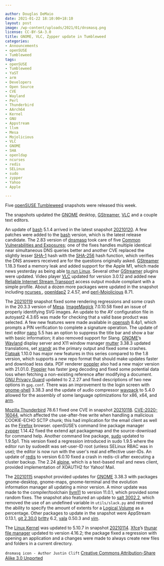 ```yaml
---

author: Douglas DeMaio
date: 2021-01-22 18:10:00+18:10
layout: post
image: /wp-content/uploads/2021/01/dnsmasq.png
license: CC-BY-SA-3.0
title: GNOME, VLC, Zypper update in Tumbleweed 
categories:
- Announcements
- openSUSE
- Tumbleweed
tags:
- openSUSE
- Tumbleweed
- YaST
- arm
- Developers
- Open Source
- CVE
- Wayland
- Perl
- Thunderbird
- AArch64
- Kernel
- GNU
- Appstream
- llvm
- Mesa
- Mojolicious
- VLC
- GNOME
- SHA
- openldap
- ncurses
- redis
- SELinux
- sudo
- zypper
- Yahoo
- Apple

---
```


Five [openSUSE Tumbleweed](https://software.opensuse.org/distributions/tumbleweed) snapshots were released this week.

The snapshots updated the [GNOME](https://www.gnome.org/) desktop, [GStreamer](https://gstreamer.freedesktop.org/), [VLC](https://www.videolan.org/vlc/index.html) and a couple text editors.

An update of [bash](https://www.gnu.org/software/bash/) 5.1.4 arrived in the latest snapshot [20210120](https://lists.opensuse.org/archives/list/factory@lists.opensuse.org/thread/EWFEU7U4W77RCHMGDD3FGVOZOSG2VMYH/). A few patches were added to the [bash](https://www.gnu.org/software/bash/) version, which is the latest release candidate. The 2.83 version of [dnsmasq](https://en.wikipedia.org/wiki/Dnsmasq) took care of five [Common Vulnerabilities and Exposures](https://en.wikipedia.org/wiki/Common_Vulnerabilities_and_Exposures); one of the fixes handles multiple identical near simultaneous DNS queries better and another CVE replaced the slightly lesser [SHA-1](https://en.wikipedia.org/wiki/SHA-1) hash with the [SHA-256](https://en.wikipedia.org/wiki/SHA-2) hash function, which verifies the DNS answers received are for the questions originally asked. [GStreamer](https://gstreamer.freedesktop.org/) 1.18.3 fixed a memory leak and added support for the Apple M1, which made news yesterday as being able [to run Linux](https://9to5mac.com/2021/01/20/m1-macs-can-now-run-full-version-of-linux-thanks-to-new-corellium-port/). Several other [GStreamer](https://gstreamer.freedesktop.org/) plugins were updated. Video player [VLC](https://www.videolan.org/vlc/index.html) updated for version 3.0.12 and added new [Reliable Internet Stream Transport](https://en.wikipedia.org/wiki/Reliable_Internet_Stream_Transport) access output module compliant with a simple profile. About a dozen more packages were updated in the snapshot including [ncurses ](https://invisible-island.net/ncurses/announce.html), [openldap2](https://en.opensuse.org/OpenLDAP) 2.4.57, and [perl-Mojolicious](https://mojolicious.org/) 8.71.

The [20210119](https://lists.opensuse.org/archives/list/factory@lists.opensuse.org/thread/D25QYMB6FQQQ7MGJY4HAFAPUYRK5VAF3/) snapshot fixed some rendering regressions and some crash in the 20.3.3 version of [Mesa](https://www.mesa3d.org/). [ImageMagick](https://imagemagick.org/index.php) 7.0.10.58 fixed an issue of properly identifying SVG images. An update to the AY configuration file in autoyast2 4.3.65 was made for checking that a valid base product was selected. A few new features were made available in [openssh](https://www.openssh.com/) 8.4p1, which prompts a PIN verification to complete a signature operation. The update of text editor [nano](https://www.nano-editor.org/) 5.5 has an option to suppress the title bar and show a bar with basic information; it also removed support for Slang. [GNOME](https://www.gnome.org/)’s [Wayland](https://wayland.freedesktop.org/) display server and X11 window manager [mutter](https://gitlab.gnome.org/GNOME/mutter) 3.38.3 updated translations, set [xrandr](https://en.wikipedia.org/wiki/X.Org_Server#Other_DDX_components) as the primary output and fixed some crashes. [Flatpak](https://flatpak.org/) 1.10.0 has major new features in this series compared to the 1.8 version, which supports a new repo format that should make updates faster and download less data. PDF renderer [poppler](https://poppler.freedesktop.org/)   also had a new major version with 21.01.0. [Poppler](https://poppler.freedesktop.org/) has faster jpeg decoding and fixed some potential data loss when fetching a non-existing reference after modifying a document. [GNU Privacy Guard](https://gnupg.org/) updated to 2.2.27  and fixed descriptions of two new options in `gpg.conf`. There was an improvement to the login screen with [gnome-shell](https://wiki.gnome.org/Projects/GnomeShell) 3.38.3 and the update of audio compressor [wavpack](https://www.wavpack.com/) to 5.4.0 allowed for the assembly of some language optimizations for x86, x64, and [arm](https://www.arm.com).  

[Mozilla Thunderbird](https://www.thunderbird.net) 78.6.1 fixed one CVE in snapshot [20210118](https://lists.opensuse.org/archives/list/factory@lists.opensuse.org/thread/YRPM6TITIMY57G33QRU23TUKRGIR3XOS/). [CVE-2020-16044](https://www.mozilla.org/en-US/security/advisories/mfsa2021-02/), which affected the use-after-free write when handling a malicious COOKIE-ECHO SCTP chunk; this had implication for the email client as well as the [Firefox](https://www.mozilla.org/en-US/firefox/new/) browser. openSUSE’s command line package manager [zypper](https://en.opensuse.org/Portal:Zypper) 1.14.42 fixed the extend apt packagemap and the source-download for command help. Another command line package, [sudo](https://www.sudo.ws) updated to 1.9.5p1. This version fixed a regression introduced in sudo 1.9.5 where the editor run by sudoedit was set-user-ID root (unless SELinux RBAC was in use); the editor is now run with the user's real and effective user-IDs. An update of [redis](https://redis.io/) to version 6.0.10 fixed a crash in redis-cli after executing a cluster backup. The 2.24 [alpine](https://guix.gnu.org/en/packages/alpine-2.24/), which is a text-based mail and news client, provided implementation of XOAUTH2 for Yahoo! Mail.

The [20210115](https://lists.opensuse.org/archives/list/factory@lists.opensuse.org/thread/PHZP4KVH2STI4IXZA6PBSJ672UAGHOE4/) snapshot provided updates for  [GNOME](https://www.gnome.org/) 3.38.3 with packages gnome-desktop, gnome-maps, gnome-terminal and the evolution information manager all updating a minor version. A minor update was made to the compiler/toolchain [llvm11](https://llvm.org/) to version 11.0.1, which provided some random fixes. The snapshot also featured an update to [salt 3002.2](https://docs.saltproject.io/en/latest/topics/releases/3002.2.html), which removed the use of an undefined variable in `utils/slack.py` and restored the ability to specify the amount of extents for a [Logical Volume](https://en.wikipedia.org/wiki/Logical_volume_management) as a percentage. Other packages to update in the snapshot were AppStream 0.13.1, [git 2.30.0](https://git-scm.com/downloads) [brltty](https://brltty.app/index.html) 6.2, [vala](https://wiki.gnome.org/Projects/Vala) 0.50.3 and [vim](https://www.vim.org/).

The [Linux Kernel](https://www.kernel.org/) was updated to 5.10.7 in snapshot [20210114](https://lists.opensuse.org/archives/list/factory@lists.opensuse.org/thread/BGEVNJRJY2YWBQUCXETQYLB7WLCFFS5P/). [Xfce](https://www.xfce.org/)’s [thunar file manager](https://en.wikipedia.org/wiki/Thunar) updated to version 4.16.2; the package fixed a regression with opening an application and a changes were made to always create new files and folders in a current directory. 

`dnsmasq icon - Author Justin Clift` [Creative Commons Attribution-Share Alike 3.0 Unported](https://creativecommons.org/share-your-work/licensing-considerations/compatible-licenses)
